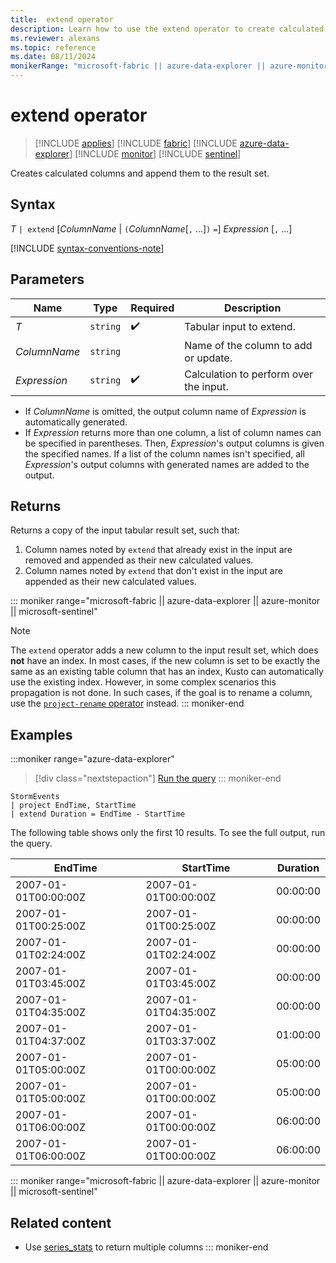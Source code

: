 ```yaml
---
title:  extend operator
description: Learn how to use the extend operator to create calculated columns and append them to the result set.
ms.reviewer: alexans
ms.topic: reference
ms.date: 08/11/2024
monikerRange: "microsoft-fabric || azure-data-explorer || azure-monitor || microsoft-sentinel "
---
```

# extend operator

> [!INCLUDE [applies](../includes/applies-to-version/applies.md)] [!INCLUDE [fabric](../includes/applies-to-version/fabric.md)] [!INCLUDE [azure-data-explorer](../includes/applies-to-version/azure-data-explorer.md)] [!INCLUDE [monitor](../includes/applies-to-version/monitor.md)] [!INCLUDE [sentinel](../includes/applies-to-version/sentinel.md)] 


Creates calculated columns and append them to the result set.

## Syntax

*T* `| extend` [*ColumnName* | `(`*ColumnName*[`,` ...]`)` `=`] *Expression* [`,` ...]

[!INCLUDE [syntax-conventions-note](../includes/syntax-conventions-note.md)]

## Parameters

| Name | Type | Required | Description |
|--|--|--|--|
| *T* | `string` |  :heavy_check_mark: | Tabular input to extend. |
| *ColumnName* | `string` | | Name of the column to add or update. |
| *Expression* | `string` |  :heavy_check_mark: | Calculation to perform over the input.|

* If *ColumnName* is omitted, the output column name of *Expression* is automatically generated.
* If *Expression* returns more than one column, a list of column names can be specified in parentheses. Then, *Expression*'s output columns is given the specified names. If a list of the column names isn't specified, all *Expression*'s output columns with generated names are added to the output.

## Returns

Returns a copy of the input tabular result set, such that:

1. Column names noted by `extend` that already exist in the input are removed
   and appended as their new calculated values.
1. Column names noted by `extend` that don't exist in the input are appended
   as their new calculated values.

::: moniker range="microsoft-fabric || azure-data-explorer || azure-monitor || microsoft-sentinel"
> [!NOTE]
> The `extend` operator adds a new column to the input result set, which does
  **not** have an index. In most cases, if the new column is set to be exactly
  the same as an existing table column that has an index, Kusto can automatically
  use the existing index. However, in some complex scenarios this propagation is
  not done. In such cases, if the goal is to rename a column, use the [`project-rename` operator](project-rename-operator.md) instead.
::: moniker-end

## Examples

:::moniker range="azure-data-explorer"
> [!div class="nextstepaction"]
> <a href="https://dataexplorer.azure.com/clusters/help/databases/Samples?query=H4sIAAAAAAAAAwsuyS/KdS1LzSsp5qpRKCjKz0pNLlFwzUsJycxN1VEILkksKgExgZKpFSWpeSkKLqVFiSWZ+XkKtjBlCroIdQCqSrMYUAAAAA==" target="_blank">Run the query</a>
::: moniker-end

```kusto
StormEvents
| project EndTime, StartTime
| extend Duration = EndTime - StartTime
```

The following table shows only the first 10 results. To see the full output, run the query.

|EndTime|StartTime|Duration|
|--|--|--|
|2007-01-01T00:00:00Z| 2007-01-01T00:00:00Z |00:00:00|
|2007-01-01T00:25:00Z| 2007-01-01T00:25:00Z |00:00:00|
|2007-01-01T02:24:00Z| 2007-01-01T02:24:00Z |00:00:00|
|2007-01-01T03:45:00Z| 2007-01-01T03:45:00Z |00:00:00|
|2007-01-01T04:35:00Z| 2007-01-01T04:35:00Z |00:00:00|
|2007-01-01T04:37:00Z| 2007-01-01T03:37:00Z |01:00:00|
|2007-01-01T05:00:00Z| 2007-01-01T00:00:00Z |05:00:00|
|2007-01-01T05:00:00Z| 2007-01-01T00:00:00Z |05:00:00|
|2007-01-01T06:00:00Z| 2007-01-01T00:00:00Z |06:00:00|
|2007-01-01T06:00:00Z| 2007-01-01T00:00:00Z |06:00:00|

::: moniker range="microsoft-fabric || azure-data-explorer || azure-monitor || microsoft-sentinel"
## Related content

* Use [series_stats](series-stats-function.md) to return multiple columns
::: moniker-end